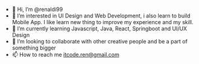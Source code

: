 - 👋 Hi, I’m @renaldi99
- 👀 I’m interested in UI Design and Web Development, i also learn to build Mobile App. I like learn new thing to improve 
      my experience and my skill.
- 🌱 I’m currently learning Javascript, Java, React, Springboot and UI/UX Design
- 💞️ I’m looking to collaborate with other creative people and be a part of something bigger 
- 📫 How to reach me itcode.ren@gmail.com

<!---
renaldi99/renaldi99 is a ✨ special ✨ repository because its `README.md` (this file) appears on your GitHub profile.
You can click the Preview link to take a look at your changes.
--->
